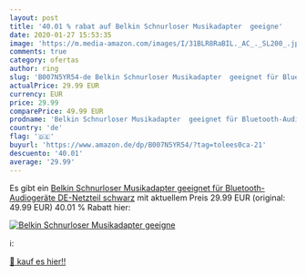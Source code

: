 ```yaml
---
layout: post
title: '40.01 % rabat auf Belkin Schnurloser Musikadapter  geeigne'
date: 2020-01-27 15:53:35
image: 'https://m.media-amazon.com/images/I/31BLR8RaBIL._AC_._SL200_.jpg'
comments: true
category: ofertas
author: ring
slug: 'B007N5YR54-de Belkin Schnurloser Musikadapter  geeignet für Bluetooth-Audiogeräte  DE-Netzteil   schwarz'
actualPrice: 29.99 EUR
currency: EUR
price: 29.99
comparePrice: 49.99 EUR
prodname: 'Belkin Schnurloser Musikadapter  geeignet für Bluetooth-Audiogeräte  DE-Netzteil   schwarz'
country: 'de'
flag: '🇩🇪'
buyurl: 'https://www.amazon.de/dp/B007N5YR54/?tag=tolees0ca-21'
descuento: '40.01'
average: '29.99'
---
```


Es gibt ein [Belkin Schnurloser Musikadapter  geeignet für Bluetooth-Audiogeräte  DE-Netzteil   schwarz](https://www.amazon.de/dp/B007N5YR54/?tag=tolees0ca-21) mit aktuellem Preis 29.99 EUR (original: 49.99 EUR) 40.01 % Rabatt hier:

[![Belkin Schnurloser Musikadapter  geeigne](https://m.media-amazon.com/images/I/31BLR8RaBIL._AC_._SL200_.jpg)](https://www.amazon.de/dp/B007N5YR54/?tag=tolees0ca-21)

ℹ️:


[🛒 kauf es hier!!](https://www.amazon.de/dp/B007N5YR54/?tag=tolees0ca-21)
